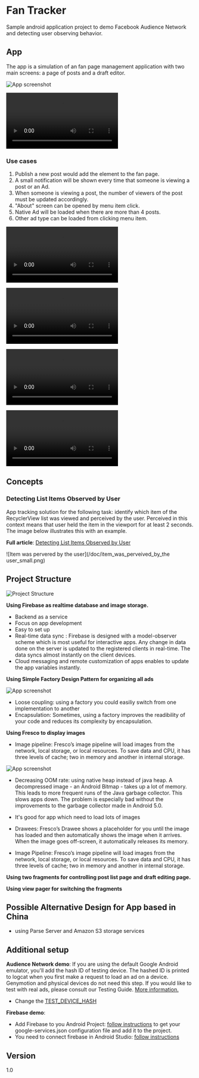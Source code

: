 Fan Tracker
=======

Sample android application project to demo Facebook Audience Network and detecting user observing behavior.

## App

The app is a simulation of an fan page management application with two main screens: a page of posts and a draft editor.

![App screenshot](/doc/app.png)

![App Overview](/doc/fan_tracker.mp4)

### Use cases

1. Publish a new post would add the element to the fan page.
2. A small notification will be shown every time that someone is viewing a post or an Ad.
3. When someone is viewing a post, the number of viewers of the post must be updated accordingly.
4. "About" screen can be opened by menu item click.
5. Native Ad will be loaded when there are more than 4 posts.
6. Other ad type can be loaded from clicking menu item.

![Post new status](/doc/post_new_status.mp4)

![Loading effect](/doc/loading_effect.mp4)

![Backend realtime data](/doc/backend_realtime_data.mp4)

![Audience network demo](/doc/audience_network_demo.mp4.mp4)

## Concepts

### Detecting List Items Observed by User
App tracking solution for the following task: identify which item of the RecyclerView list was viewed and perceived by the user. Perceived in this context means that user held the item in the viewport for at least 2 seconds. The image below illustrates this with an example.

**Full article**: [Detecting List Items Observed by User](https://proandroiddev.com/detecting-list-items-perceived-by-user-8f164dfb1d05)

![Item was pervered by the user](/doc/item_was_perveived_by_the user_small.png)

## Project Structure

![Project Structure](/doc/project_structure.png)


**Using Firebase as realtime database and image storage.**
* Backend as a service
* Focus on app development
* Easy to set up
* Real-time data sync :
Firebase is designed with a model-observer scheme which is most useful for interactive apps. Any change in data done on the server is updated to the registered clients in real-time. The data syncs almost instantly on the client devices.
* Cloud messaging and remote customization of apps enables to update the app variables instantly.

**Using Simple Factory Design Pattern for organizing all ads**

![App screenshot](/doc/ad_types.png)

* Loose coupling: using a factory you could  easiliy switch from one implementation to another
* Encapsulation: Sometimes, using a factory improves the readibility of your code and reduces its complexity by encapsulation.

**Using Fresco to display images**

* Image pipeline:
Fresco’s image pipeline will load images from the network, local storage, or local resources. To save data and CPU, it has three levels of cache; two in memory and another in internal storage.

![App screenshot](/doc/imagepipeline.png)

* Decreasing OOM rate:
using native heap instead of java heap. A decompressed image - an Android Bitmap - takes up a lot of memory. This leads to more frequent runs of the Java garbage collector. This slows apps down. The problem is especially bad without the improvements to the garbage collector made in Android 5.0.

* It's good for app which need to load lots of images

* Drawees:
Fresco’s Drawee shows a placeholder for you until the image has loaded and then automatically shows the image when it arrives. When the image goes off-screen, it automatically releases its memory.

* Image Pipeline:
Fresco’s image pipeline will load images from the network, local storage, or local resources. To save data and CPU, it has three levels of cache; two in memory and another in internal storage.

**Using two fragments for controlling post list page and draft editing page.**

**Using view pager for switching the fragments**

## Possible Alternative Design for App based in China

* using Parse Server and Amazon S3 storage services



## Additional setup

**Audience Network demo**: If you are using the default Google Android emulator, you'll add the hash ID of testing device. The hashed ID is printed to logcat when you first make a request to load an ad on a device. Genymotion and physical devices do not need this step. If you would like to test with real ads, please consult our Testing Guide. [More information.](https://developers.facebook.com/docs/audience-network)

* Change the [TEST_DEVICE_HASH](/app/src/main/java/com/mii/android/util/Constant.java)

**Firebase demo**:

* Add Firebase to you Android Project: [follow instructions](https://firebase.google.com/docs/android/setup) to get your google-services.json configuration file and add it to the project.
* You need to connect firebase in Android Studio: [follow instructions](https://developer.android.com/studio/write/firebase.html)



## Version
1.0
